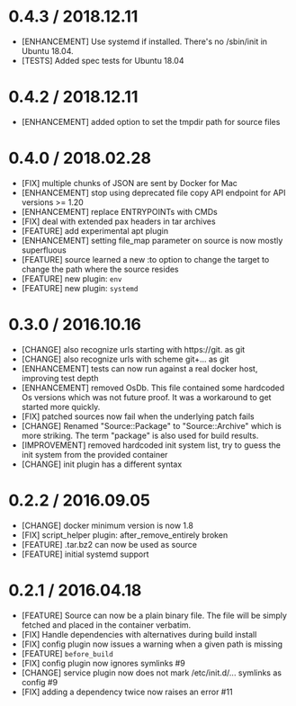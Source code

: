 # 0.4.3 / 2018.12.11
* [ENHANCEMENT] Use systemd if installed. There's no /sbin/init in Ubuntu 18.04.
* [TESTS] Added spec tests for Ubuntu 18.04

# 0.4.2 / 2018.12.11
* [ENHANCEMENT] added option to set the tmpdir path for source files

# 0.4.0 / 2018.02.28
* [FIX] multiple chunks of JSON are sent by Docker for Mac
* [ENHANCEMENT] stop using deprecated file copy API endpoint for API versions >= 1.20
* [ENHANCEMENT] replace ENTRYPOINTs with CMDs
* [FIX] deal with extended pax headers in tar archives
* [FEATURE] add experimental apt plugin
* [ENHANCEMENT] setting file_map parameter on source is now mostly superfluous
* [FEATURE] source learned a new :to option to change the target to change the path where the source resides
* [FEATURE] new plugin: `env`
* [FEATURE] new plugin: `systemd`

# 0.3.0 / 2016.10.16

* [CHANGE] also recognize urls starting with https://git. as git
* [CHANGE] also recognize urls with scheme git+... as git
* [ENHANCEMENT] tests can now run against a real docker host, improving test depth
* [ENHANCEMENT] removed OsDb. This file contained some hardcoded Os versions which was not future proof. It was a workaround to get started more quickly.
* [FIX] patched sources now fail when the underlying patch fails
* [CHANGE] Renamed "Source::Package" to "Source::Archive" which is more striking. The term "package" is also used for build results.
* [IMPROVEMENT] removed hardcoded init system list, try to guess the init system from the provided container
* [CHANGE] init plugin has a different syntax

# 0.2.2 / 2016.09.05

* [CHANGE] docker minimum version is now 1.8
* [FIX] script_helper plugin: after_remove_entirely broken
* [FEATURE] .tar.bz2 can now be used as source
* [FEATURE] initial systemd support

# 0.2.1 / 2016.04.18

* [FEATURE] Source can now be a plain binary file. The file will be simply fetched and placed in the container verbatim.
* [FIX] Handle dependencies with alternatives during build install
* [FIX] config plugin now issues a warning when a given path is missing
* [FEATURE] `before_build`
* [FIX] config plugin now ignores symlinks #9
* [CHANGE] service plugin now does not mark /etc/init.d/... symlinks as config #9
* [FIX] adding a dependency twice now raises an error #11
